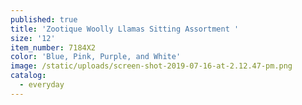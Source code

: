 ```yaml
---
published: true
title: 'Zootique Woolly Llamas Sitting Assortment '
size: '12'
item_number: 7184X2
color: 'Blue, Pink, Purple, and White'
image: /static/uploads/screen-shot-2019-07-16-at-2.12.47-pm.png
catalog:
  - everyday
---
```



